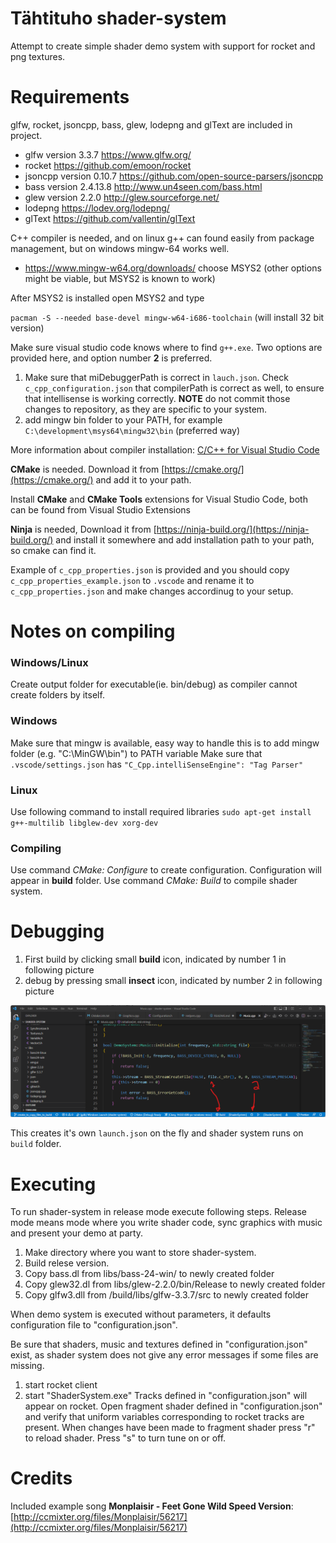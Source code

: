 # Tähtituho shader-system
Attempt to create simple shader demo system with support for rocket and png textures. 

# Requirements
glfw, rocket, jsoncpp, bass, glew, lodepng and glText are included in project.

- glfw version 3.3.7 https://www.glfw.org/
- rocket https://github.com/emoon/rocket
- jsoncpp version 0.10.7 https://github.com/open-source-parsers/jsoncpp
- bass version 2.4.13.8 http://www.un4seen.com/bass.html
- glew version 2.2.0 http://glew.sourceforge.net/
- lodepng https://lodev.org/lodepng/
- glText https://github.com/vallentin/glText


C++ compiler is needed, and on linux g++ can found easily from package management, but on windows mingw-64 works well.
- https://www.mingw-w64.org/downloads/ choose MSYS2 (other options might be viable, but MSYS2 is known to work)

After MSYS2 is installed open MSYS2 and type

`pacman -S --needed base-devel mingw-w64-i686-toolchain` (will install 32 bit version)

Make sure visual studio code knows where to find `g++.exe`. Two options are provided here, and option number **2** is preferred.

1. Make sure that miDebuggerPath is correct in `lauch.json`. Check `c_cpp_configuration.json` that compilerPath is correct as well, to ensure that intellisense is working correctly. **NOTE** do not commit those changes to repository, as they are specific to your system.
2. add mingw bin folder to your PATH, for example `C:\development\msys64\mingw32\bin` (preferred way)

More information about compiler installation: [C/C++ for Visual Studio Code](https://code.visualstudio.com/docs/languages/cpp)

**CMake** is needed. Download it from [https://cmake.org/](https://cmake.org/) and add it to your path.

Install **CMake** and **CMake Tools** extensions for Visual Studio Code, both can be found from Visual Studio Extensions

**Ninja** is needed, Download it from [https://ninja-build.org/](https://ninja-build.org/) and install it somewhere and add installation path to your path, so cmake can find it.

Example of `c_cpp_properties.json` is provided and you should copy `c_cpp_properties_example.json` to `.vscode` and rename it to `c_cpp_properties.json` and make changes accordinug to your setup.

# Notes on compiling
### Windows/Linux
Create output folder for executable(ie. bin/debug) as compiler cannot create folders by itself.

### Windows
Make sure that mingw is available, easy way to handle this is to add mingw folder (e.g. "C:\MinGW\bin") to PATH variable
Make sure that `.vscode/settings.json` has `"C_Cpp.intelliSenseEngine": "Tag Parser"`

### Linux
Use following command to install required libraries
`sudo apt-get install g++-multilib libglew-dev xorg-dev`

### Compiling
Use command *CMake: Configure* to create configuration. Configuration will appear in **build** folder. Use command *CMake: Build* to compile shader system. 

# Debugging
1. First build by clicking small **build** icon, indicated by number 1 in following picture
1. debug by pressing small **insect** icon, indicated by number 2 in following picture 

![Visual studio code debugging](vs_code_debug.png)

This creates it's own `launch.json` on the fly and shader system runs on `build` folder.

# Executing
To run shader-system in release mode execute following steps. Release mode means mode where you write shader code, sync graphics with music and present your demo at party.
1. Make directory where you want to store shader-system.
1. Build relese version.
1. Copy bass.dl from libs/bass-24-win/ to newly created folder
1. Copy glew32.dl from libs/glew-2.2.0/bin/Release to newly created folder
1. Copy glfw3.dll from /build/libs/glfw-3.3.7/src to newly created folder

When demo system is executed without parameters, it defaults configuration file to "configuration.json".

Be sure that shaders, music and textures defined in "configuration.json" exist, as shader system does not give any error messages if some files are missing.

1. start rocket client
2. start "ShaderSystem.exe"
Tracks defined in "configuration.json" will appear on rocket. Open fragment shader defined in "configuration.json" and verify that uniform variables corresponding to rocket tracks are present. When changes have been made to fragment shader press "r" to reload shader. Press "s" to turn tune on or off.

# Credits
Included example song **Monplaisir - Feet Gone Wild Speed Version**: [http://ccmixter.org/files/Monplaisir/56217](http://ccmixter.org/files/Monplaisir/56217)

